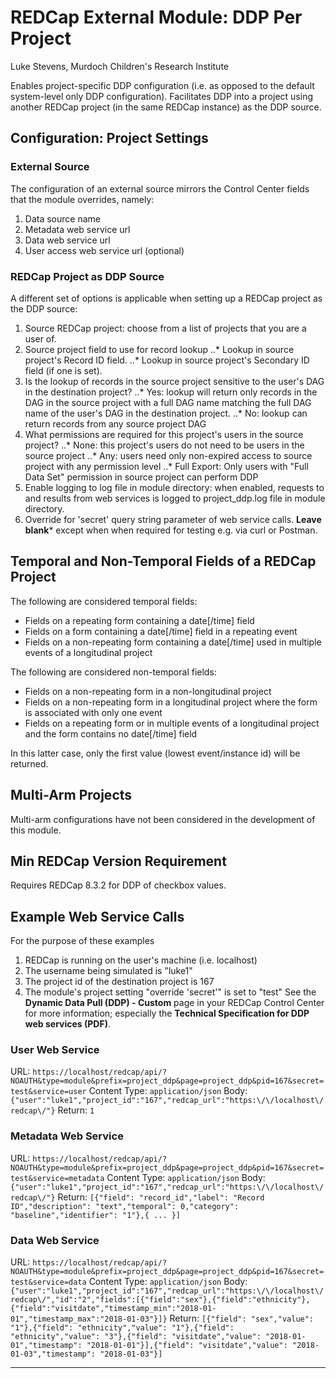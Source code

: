 # REDCap External Module: DDP Per Project

Luke Stevens, Murdoch Children's Research Institute

Enables project-specific DDP configuration (i.e. as opposed to the default system-level only DDP configuration).
Facilitates DDP into a project using another REDCap project (in the same REDCap instance) as the DDP source.

## Configuration: Project Settings
### External Source
The configuration of an external source mirrors the Control Center fields that the module overrides, namely:
1. Data source name
2. Metadata web service url
3. Data web service url
4. User access web service url (optional)

### REDCap Project as DDP Source
A different set of options is applicable when setting up a REDCap project as the DDP source:
1. Source REDCap project: choose from a list of projects that you are a user of.
2. Source project field to use for record lookup
..* Lookup in source project's Record ID field.
..* Lookup in source project's Secondary ID field (if one is set).
3. Is the lookup of records in the source project sensitive to the user's DAG in the destination project?
..* Yes: lookup will return only records in the DAG in the source project with a full DAG name matching the full DAG name of the user's DAG in the destination project.
..* No: lookup can return records from any source project DAG
4. What permissions are required for this project's users in the source project?
..* None: this project's users do not need to be users in the source project
..* Any: users need only non-expired access to source project with any permission level
..* Full Export: Only users with \"Full Data Set\" permission in source project can perform DDP
5. Enable logging to log file in module directory: when enabled, requests to and results from web services is logged to project_ddp.log file in module directory.
6. Override for 'secret' query string parameter of web service calls. **Leave blank*** except when when required for testing e.g. via curl or Postman.

## Temporal and Non-Temporal Fields of a REDCap Project
The following are considered temporal fields:
* Fields on a repeating form containing a date[/time] field 
* Fields on a form containing a date[/time] field in a repeating event 
* Fields on a non-repeating form containing a date[/time] used in multiple events of a longitudinal project

The following are considered non-temporal fields:
* Fields on a non-repeating form in a non-longitudinal project
* Fields on a non-repeating form in a longitudinal project where the form is associated with only one event
* Fields on a repeating form or in multiple events of a longitudinal project and the form contains no date[/time] field

In this latter case, only the first value (lowest event/instance id) will be returned.

## Multi-Arm Projects
Multi-arm configurations have not been considered in the development of this module.

## Min REDCap Version Requirement
Requires REDCap 8.3.2 for DDP of checkbox values.

## Example Web Service Calls
For the purpose of these examples
1. REDCap is running on the user's machine (i.e. localhost)
2. The username being simulated is "luke1"
3. The project id of the destination project is 167
4. The module's project setting "override 'secret'" is set to "test"
See the **Dynamic Data Pull (DDP) - Custom** page in your REDCap Control Center for more information; especially the **Technical Specification for DDP web services (PDF)**.

### User Web Service
URL: `https://localhost/redcap/api/?NOAUTH&type=module&prefix=project_ddp&page=project_ddp&pid=167&secret=test&service=user`
Content Type: `application/json`
Body: `{"user":"luke1","project_id":"167","redcap_url":"https:\/\/localhost\/redcap\/"}`
Return: `1`

### Metadata Web Service
URL: `https://localhost/redcap/api/?NOAUTH&type=module&prefix=project_ddp&page=project_ddp&pid=167&secret=test&service=metadata`
Content Type: `application/json`
Body: `{"user":"luke1","project_id":"167","redcap_url":"https:\/\/localhost\/redcap\/"}`
Return: `[{"field": "record_id","label": "Record ID","description": "text","temporal": 0,"category": "baseline","identifier": "1"},{ ... }]`

### Data Web Service
URL: `https://localhost/redcap/api/?NOAUTH&type=module&prefix=project_ddp&page=project_ddp&pid=167&secret=test&service=data`
Content Type: `application/json`
Body: `{"user":"luke1","project_id":"167","redcap_url":"https:\/\/localhost\/redcap\/","id":"2","fields":[{"field":"sex"},{"field":"ethnicity"},{"field":"visitdate","timestamp_min":"2018-01-01","timestamp_max":"2018-01-03"}]}`
Return: `[{"field": "sex","value": "1"},{"field": "ethnicity","value": "1"},{"field": "ethnicity","value": "3"},{"field": "visitdate","value": "2018-01-01","timestamp": "2018-01-01"}],{"field": "visitdate","value": "2018-01-03","timestamp": "2018-01-03"}]`
____